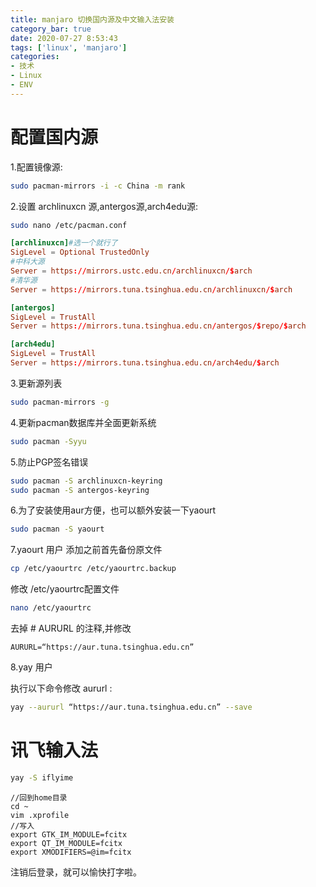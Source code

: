 ```yaml
---
title: manjaro 切换国内源及中文输入法安装
category_bar: true
date: 2020-07-27 8:53:43
tags: ['linux', 'manjaro']
categories:
- 技术
- Linux
- ENV
---
```


# 配置国内源

1.配置镜像源:

```bash
sudo pacman-mirrors -i -c China -m rank
```

2.设置 archlinuxcn 源,antergos源,arch4edu源:

```bash
sudo nano /etc/pacman.conf
```

```conf
[archlinuxcn]#选一个就行了
SigLevel = Optional TrustedOnly
#中科大源
Server = https://mirrors.ustc.edu.cn/archlinuxcn/$arch
#清华源
Server = https://mirrors.tuna.tsinghua.edu.cn/archlinuxcn/$arch

[antergos]
SigLevel = TrustAll
Server = https://mirrors.tuna.tsinghua.edu.cn/antergos/$repo/$arch

[arch4edu]
SigLevel = TrustAll
Server = https://mirrors.tuna.tsinghua.edu.cn/arch4edu/$arch
```

3.更新源列表

```bash
sudo pacman-mirrors -g
```

4.更新pacman数据库并全面更新系统

```bash
sudo pacman -Syyu
```

5.防止PGP签名错误

```bash
sudo pacman -S archlinuxcn-keyring
sudo pacman -S antergos-keyring
```

6.为了安装使用aur方便，也可以额外安装一下yaourt

```bash
sudo pacman -S yaourt
```

7.yaourt 用户
添加之前首先备份原文件

```bash
cp /etc/yaourtrc /etc/yaourtrc.backup
```

修改 /etc/yaourtrc配置文件

```bash
nano /etc/yaourtrc
```

去掉 # AURURL 的注释,并修改

```
AURURL=“https://aur.tuna.tsinghua.edu.cn”
```

8.yay 用户

执行以下命令修改 aururl :

```bash
yay --aururl “https://aur.tuna.tsinghua.edu.cn” --save
```

# 讯飞输入法

```bash
yay -S iflyime
```

```
//回到home目录
cd ~
vim .xprofile
//写入
export GTK_IM_MODULE=fcitx  
export QT_IM_MODULE=fcitx 
export XMODIFIERS=@im=fcitx
```

注销后登录，就可以愉快打字啦。